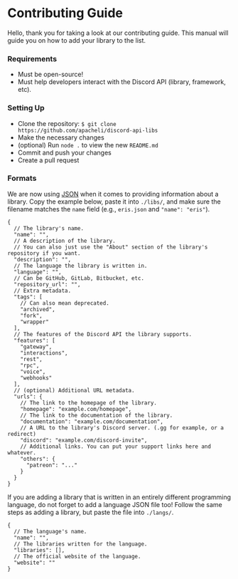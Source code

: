 # Contributing Guide

Hello, thank you for taking a look at our contributing guide. This manual will guide you on how to add your library to the list.

### Requirements

- Must be open-source!
- Must help developers interact with the Discord API (library, framework, etc).

### Setting Up

- Clone the repository: `$ git clone https://github.com/apacheli/discord-api-libs`
- Make the necessary changes
- (optional) Run `node .` to view the new `README.md`
- Commit and push your changes
- Create a pull request

### Formats

We are now using [JSON](https://www.json.org/json-en.html) when it comes to providing information about a library. Copy the example below, paste it into `./libs/`, and make sure the filename matches the `name` field (e.g., `eris.json` and `"name": "eris"`).

```jsonc
{
  // The library's name.
  "name": "",
  // A description of the library.
  // You can also just use the "About" section of the library's repository if you want.
  "description": "",
  // The language the library is written in.
  "language": "",
  // Can be GitHub, GitLab, Bitbucket, etc.
  "repository_url": "",
  // Extra metadata.
  "tags": [
    // Can also mean deprecated.
    "archived",
    "fork",
    "wrapper"
  ],
  // The features of the Discord API the library supports.
  "features": [
    "gateway",
    "interactions",
    "rest",
    "rpc",
    "voice",
    "webhooks"
  ],
  // (optional) Additional URL metadata.
  "urls": {
    // The link to the homepage of the library.
    "homepage": "example.com/homepage",
    // The link to the documentation of the library.
    "documentation": "example.com/documentation",
    // A URL to the library's Discord server. (.gg for example, or a redirect)
    "discord": "example.com/discord-invite",
    // Additional links. You can put your support links here and whatever.
    "others": {
      "patreon": "..."
    }
  }
}
```

If you are adding a library that is written in an entirely different programming language, do not forget to add a language JSON file too! Follow the same steps as adding a library, but paste the file into `./langs/`.

```jsonc
{
  // The language's name.
  "name": "",
  // The libraries written for the language.
  "libraries": [],
  // The official website of the language.
  "website": ""
}
```
